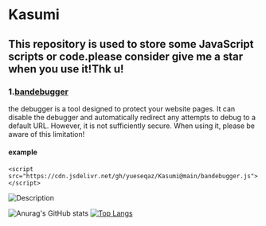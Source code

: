 # Kasumi
## This repository is used to store some JavaScript scripts or code.please consider give me a star when you use it!Thk u!

### 1.[bandebugger](https://github.com/yueseqaz/Kasumi/edit/main/bandebugger.js) 
the debugger is a tool designed to protect your website pages. It can disable the debugger and automatically redirect any attempts to debug to a default URL. However, it is not sufficiently secure. When using it, please be aware of this limitation!
#### example
```
<script src="https://cdn.jsdelivr.net/gh/yueseqaz/Kasumi@main/bandebugger.js"></script>
```
![Description](https://github.com/yueseqaz/Kasumi/raw/main/003.png)





![Anurag's GitHub stats](https://github-readme-stats.vercel.app/api?username=yueseqaz&show_icons=true&theme=rose)
[![Top Langs](https://github-readme-stats.vercel.app/api/top-langs/?username=yueseqaz)](https://github.com/anuraghazra/github-readme-stats)
